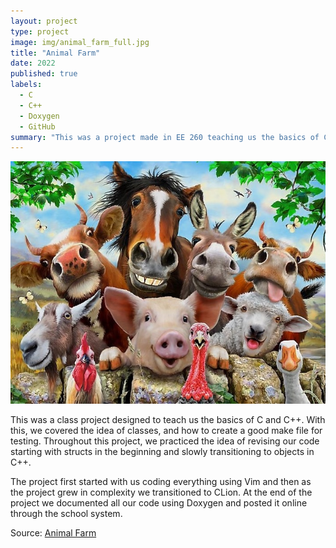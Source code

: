 ```yaml
---
layout: project
type: project
image: img/animal_farm_full.jpg
title: "Animal Farm"
date: 2022
published: true
labels:
  - C
  - C++
  - Doxygen
  - GitHub
summary: "This was a project made in EE 260 teaching us the basics of C and C++"
---
```


<img class="img-fluid" src="https://raw.githubusercontent.com/KobeUyeda/ee205_lab10d_animal_farm_2/master/images/animal_farm_full.jpg">

This was a class project designed to teach us the basics of C and C++. With this, we covered the idea of classes, and how to create a good make file for testing.
Throughout this project, we practiced the idea of revising our code starting with structs in the beginning and slowly transitioning to objects in C++.

The project first started with us coding everything using Vim and then as the project grew in complexity we transitioned to CLion. At the end of the project we
documented all our code using Doxygen and posted it online through the school system.
 
Source: <a href="https://github.com/KobeUyeda/ee205_lab10d_animal_farm_2">Animal Farm</a>
